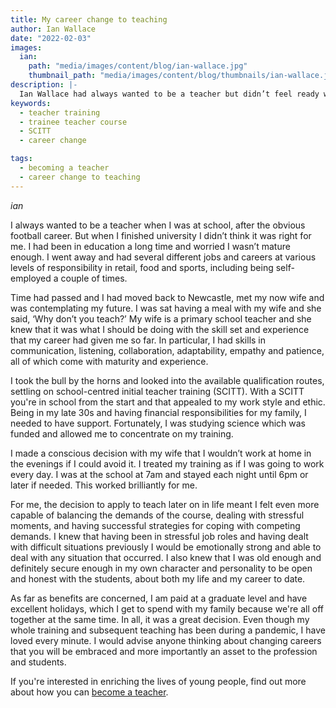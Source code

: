 ```yaml
---
title: My career change to teaching
author: Ian Wallace
date: "2022-02-03"
images:
  ian:
    path: "media/images/content/blog/ian-wallace.jpg"
    thumbnail_path: "media/images/content/blog/thumbnails/ian-wallace.jpg"
description: |-
  Ian Wallace had always wanted to be a teacher but didn’t feel ready when he finished university. After several different jobs and careers he finally took the plunge and hasn’t looked back.
keywords:
  - teacher training
  - trainee teacher course
  - SCITT
  - career change

tags:
  - becoming a teacher
  - career change to teaching
---
```


$ian$

I always wanted to be a teacher when I was at school, after the obvious football career. But when I finished university I didn’t think it was right for me. I had been in education a long time and worried I wasn’t mature enough. I went away and had several different jobs and careers at various levels of responsibility in retail, food and sports, including being self-employed a couple of times. 

Time had passed and I had moved back to Newcastle, met my now wife and was contemplating my future. I was sat having a meal with my wife and she said, ‘Why don’t you teach?’ My wife is a primary school teacher and she knew that it was what I should be doing with the skill set and experience that my career had given me so far. In particular, I had skills in communication, listening, collaboration, adaptability, empathy and patience, all of which come with maturity and experience.

I took the bull by the horns and looked into the available qualification routes, settling on school-centred initial teacher training (SCITT). With a SCITT you're in school from the start and that appealed to my work style and ethic. Being in my late 30s and having financial responsibilities for my family, I needed to have support. Fortunately, I was studying science which was funded and allowed me to concentrate on my training.

I made a conscious decision with my wife that I wouldn’t work at home in the evenings if I could avoid it. I treated my training as if I was going to work every day. I was at the school at 7am and stayed each night until 6pm or later if needed. This worked brilliantly for me.

For me, the decision to apply to teach later on in life meant I felt even more capable of balancing the demands of the course, dealing with stressful moments, and having successful strategies for coping with competing demands. I knew that having been in stressful job roles and having dealt with difficult situations previously I would be emotionally strong and able to deal with any situation that occurred. I also knew that I was old enough and definitely secure enough in my own character and personality to be open and honest with the students, about both my life and my career to date. 

As far as benefits are concerned, I am paid at a graduate level and have excellent holidays, which I get to spend with my family because we're all off together at the same time. In all, it was a great decision. Even though my whole training and subsequent teaching has been during a pandemic, I have loved every minute. I would advise anyone thinking about changing careers that you will be embraced and more importantly an asset to the profession and students.

If you're interested in enriching the lives of young people, find out more about how you can [become a teacher](/steps-to-become-a-teacher).

